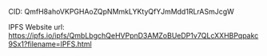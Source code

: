 CID: QmfH8ahoVKPGHAoZQpNMmkLYKtyQfYJmMdd1RLrASmJcgW

IPFS Website url: https://ipfs.io/ipfs/QmbLbgchQeHVPpnD3AMZoBUeDP1v7QLcXXHBPqpakc9Sx1?filename=IPFS.html
